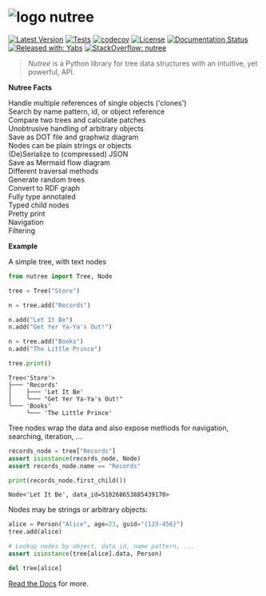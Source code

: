 # ![logo](https://raw.githubusercontent.com/mar10/nutree/main/docs/nutree_48x48.png) nutree

[![Latest Version](https://img.shields.io/pypi/v/nutree.svg)](https://pypi.python.org/pypi/nutree/)
[![Tests](https://github.com/mar10/nutree/actions/workflows/tests.yml/badge.svg)](https://github.com/mar10/nutree/actions/workflows/tests.yml)
[![codecov](https://codecov.io/github/mar10/nutree/branch/main/graph/badge.svg?token=9xmAFm8Icl)](https://codecov.io/github/mar10/nutree)
[![License](https://img.shields.io/pypi/l/nutree.svg)](https://github.com/mar10/nutree/blob/main/LICENSE.txt)
[![Documentation Status](https://readthedocs.org/projects/nutree/badge/?version=latest)](http://nutree.readthedocs.io/)
[![Released with: Yabs](https://img.shields.io/badge/released%20with-yabs-yellowgreen)](https://github.com/mar10/yabs)
[![StackOverflow: nutree](https://img.shields.io/badge/StackOverflow-nutree-blue.svg)](https://stackoverflow.com/questions/tagged/nutree)

> _Nutree_ is a Python library for tree data structures with an intuitive,
> yet powerful, API.

**Nutree Facts**

Handle multiple references of single objects ('clones') <br>
Search by name pattern, id, or object reference <br>
Compare two trees and calculate patches <br>
Unobtrusive handling of arbitrary objects <br>
Save as DOT file and graphwiz diagram <br>
Nodes can be plain strings or objects <br>
(De)Serialize to (compressed) JSON <br>
Save as Mermaid flow diagram <br>
Different traversal methods <br>
Generate random trees <br>
Convert to RDF graph <br>
Fully type annotated <br>
Typed child nodes <br>
Pretty print <br>
Navigation <br>
Filtering <br>

**Example**

A simple tree, with text nodes

```py
from nutree import Tree, Node

tree = Tree("Store")

n = tree.add("Records")

n.add("Let It Be")
n.add("Get Yer Ya-Ya's Out!")

n = tree.add("Books")
n.add("The Little Prince")

tree.print()
```

```ascii
Tree<'Store'>
├─── 'Records'
│    ├─── 'Let It Be'
│    ╰─── "Get Yer Ya-Ya's Out!"
╰─── 'Books'
     ╰─── 'The Little Prince'
```

Tree nodes wrap the data and also expose methods for navigation, searching,
iteration, ...

```py
records_node = tree["Records"]
assert isinstance(records_node, Node)
assert records_node.name == "Records"

print(records_node.first_child())
```

```ascii
Node<'Let It Be', data_id=510268653885439170>
```

Nodes may be strings or arbitrary objects:

```py
alice = Person("Alice", age=23, guid="{123-456}")
tree.add(alice)

# Lookup nodes by object, data_id, name pattern, ...
assert isinstance(tree[alice].data, Person)

del tree[alice]
```

[Read the Docs](https://nutree.readthedocs.io/) for more.
